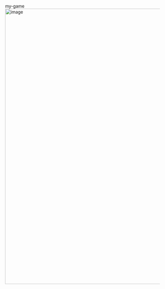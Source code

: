 my-game
<img width="1869" height="895" alt="image" src="https://github.com/user-attachments/assets/6c7c229a-2e5a-406f-a64d-91b764cd7c1c" />
